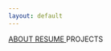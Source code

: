```yaml
---
layout: default
---
```


<link rel="stylesheet" href="assets/css/home.css" />


<div class="column-container">
    <a href="./about.html" class="column img1">
        <span>ABOUT</span>
    </a>
    <a href="./resume.html" class="column img2">
        <span>RESUME</span>
    </a>
    <a class="column img3">
        <span>PROJECTS</span>
    </a>
</div>
